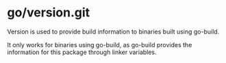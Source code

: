 go/version.git
==============

Version is used to provide build information to binaries built using go-build.

It only works for binaries using go-build, as go-build provides the information
for this package through linker variables.
